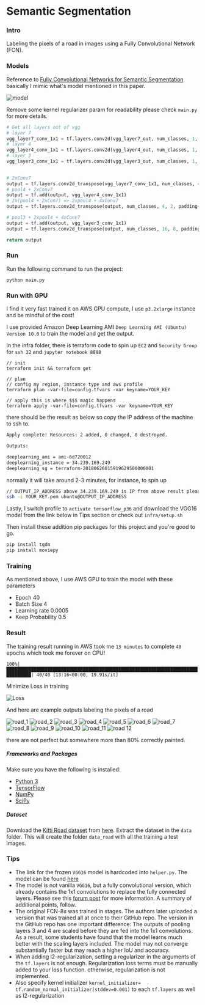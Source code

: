 # Semantic Segmentation

### Intro
Labeling the pixels of a road in images using a Fully Convolutional Network (FCN).

### Models

Reference to [Fully Convolutional Networks for Semantic Segmentation](https://people.eecs.berkeley.edu/~jonlong/long_shelhamer_fcn.pdf) basically I mimic what's model mentioned in this paper.

![model](asset/model.png)

Remove some kernel regularizer param for readability please check `main.py` for more details.

```python
# Get all layers out of vgg
# layer 7
vgg_layer7_conv_1x1 = tf.layers.conv2d(vgg_layer7_out, num_classes, 1, padding='same')
# layer 4
vgg_layer4_conv_1x1 = tf.layers.conv2d(vgg_layer4_out, num_classes, 1, padding='same')
# layer 3
vgg_layer3_conv_1x1 = tf.layers.conv2d(vgg_layer3_out, num_classes, 1, padding='same')

    
# 2xConv7
output = tf.layers.conv2d_transpose(vgg_layer7_conv_1x1, num_classes, 4, 2, padding='same')
# pool4 + 2xConv7
output = tf.add(output, vgg_layer4_conv_1x1)
# 2x(pool4 + 2xCon7) => 2xpool4 + 4xConv7    
output = tf.layers.conv2d_transpose(output, num_classes, 4, 2, padding='same')

# pool3 + 2xpool4 + 4xConv7
output = tf.add(output, vgg_layer3_conv_1x1)
output = tf.layers.conv2d_transpose(output, num_classes, 16, 8, padding='same')

return output 
```

### Run
Run the following command to run the project:
```
python main.py
```
 
 ### Run with GPU 
I find it very fast trained it on AWS GPU compute, I use `p3.2xlarge` instance and be mindful of the cost! 
 
I use provided Amazon Deep Learning AMI `Deep Learning AMI (Ubuntu) Version 10.0` to train the model and get the output. 

In the infra folder, there is terraform code to spin up `EC2` and `Security Group` for `ssh 22` and `jupyter notebook 8888`

```hcl-terraform
// init
terraform init && terraform get

// plan
// config my region, instance type and aws profile
terraform plan -var-file=config.tfvars -var keyname=YOUR_KEY

// apply this is where $$$ magic happens
terraform apply -var-file=config.tfvars -var keyname=YOUR_KEY
```

there should be the result as below so copy the IP address of the machine to ssh to.

```bash
Apply complete! Resources: 2 added, 0 changed, 0 destroyed.

Outputs:

deeplearning_ami = ami-6d720012
deeplearning_instance = 34.239.169.249
deeplearning_sg = terraform-20180626015919629500000001
```

normally it will take around 2-3 minutes, for instance, to spin up

```bash
// OUTPUT_IP_ADDRESS above 34.239.169.249 is IP from above result please replace with
ssh -i YOUR_KEY.pem ubuntu@OUTPUT_IP_ADDRESS
```

Lastly, I switch profile to `activate tensorflow_p36` and download the VGG16 model from the link below in Tips section or check out `infra/setup.sh`

Then install these addition pip packages for this project and you're good to go.
```bash
pip install tqdm
pip install moviepy
```

### Training

As mentioned above, I use AWS GPU to train the model with these parameters

* Epoch 40
* Batch Size 4
* Learning rate 0.0005
* Keep Probability 0.5

### Result

The training result running in AWS took me `13 minutes` to complete `40` epochs which took me forever on CPU!

`100%|███████████████████████████████████████████████████████████████████████████████| 40/40 [13:16<00:00, 19.91s/it]`

Minimize Loss in training 

![Loss](asset/loss.png)  

And here are example outputs labeling the pixels of a road

![road_1](runs/1530101366.4601467/um_000008.png)
![road_2](runs/1530101366.4601467/um_000088.png)
![road_3](runs/1530101366.4601467/umm_000068.png)
![road_4](runs/1530101366.4601467/uu_000032.png)
![road_5](runs/1530101366.4601467/uu_000053.png)
![road_6](runs/1530101366.4601467/uu_000054.png)
![road_7](runs/1530101366.4601467/uu_000056.png)
![road_8](runs/1530101366.4601467/uu_000057.png)
![road_9](runs/1530101366.4601467/uu_000058.png)
![road_10](runs/1530101366.4601467/uu_000059.png)
![road_11](runs/1530101366.4601467/uu_000071.png)
![road 12](runs/1530101366.4601467/uu_000097.png)
 
 there are not perfect but somewhere more than 80% correctly painted.
 
 ##### Frameworks and Packages
 Make sure you have the following is installed:
  - [Python 3](https://www.python.org/)
  - [TensorFlow](https://www.tensorflow.org/)
  - [NumPy](http://www.numpy.org/)
  - [SciPy](https://www.scipy.org/)
 ##### Dataset
 Download the [Kitti Road dataset](http://www.cvlibs.net/datasets/kitti/eval_road.php) from [here](http://www.cvlibs.net/download.php?file=data_road.zip).  Extract the dataset in the `data` folder.  This will create the folder `data_road` with all the training a test images.

 
 ### Tips
- The link for the frozen `VGG16` model is hardcoded into `helper.py`.  The model can be found [here](https://s3-us-west-1.amazonaws.com/udacity-selfdrivingcar/vgg.zip)
- The model is not vanilla `VGG16`, but a fully convolutional version, which already contains the 1x1 convolutions to replace the fully connected layers. Please see this [forum post](https://discussions.udacity.com/t/here-is-some-advice-and-clarifications-about-the-semantic-segmentation-project/403100/8?u=subodh.malgonde) for more information.  A summary of additional points, follow. 
- The original FCN-8s was trained in stages. The authors later uploaded a version that was trained all at once to their GitHub repo.  The version in the GitHub repo has one important difference: The outputs of pooling layers 3 and 4 are scaled before they are fed into the 1x1 convolutions.  As a result, some students have found that the model learns much better with the scaling layers included. The model may not converge substantially faster but may reach a higher IoU and accuracy. 
- When adding l2-regularization, setting a regularizer in the arguments of the `tf.layers` is not enough. Regularization loss terms must be manually added to your loss function. otherwise, regularization is not implemented.
- Also specify kernel initializer `kernel_initializer= tf.random_normal_initializer(stddev=0.001)` to each `tf.layers` as well as l2-regularization